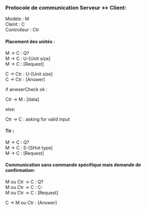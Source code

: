 ### Protocole de communication Serveur <-> Client:


Modèle : M <br>
Cleint : C <br>
Controlleur : Ctr <br>

#### Placement des unités :

M -> C : Q? <br>
M -> C : U-[Unit size] <br>
M -> C : [Request] <br>

C -> Ctr : U-[Unit size] <br>
C -> Ctr : [Answer]  <br>

if anwserCheck ok : <br>

Ctr -> M : [data] <br>

else: <br>

Ctr -> C : asking for valid input <br>

#### Tir :

M -> C : Q? <br>
M -> C : S-[SHot type] <br>
M -> C : [Request] <br>




#### Communication sans commande spécifique mais demande de confirmation: 

M ou Ctr -> C : Q? <br>
M ou Ctr -> C : C- <br>
M ou Ctr -> C : [Request] <br>

C -> M ou Ctr : [Answer] <br>